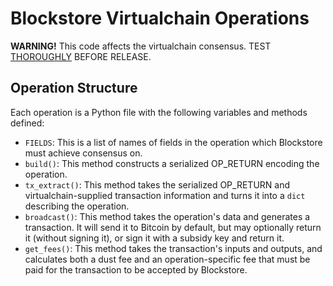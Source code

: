 Blockstore Virtualchain Operations
==================================

**WARNING!** This code affects the virtualchain consensus.  TEST [THOROUGHLY](https://github.com/blockstack/blockstore/wiki/Releases) BEFORE RELEASE.

Operation Structure
-------------------

Each operation is a Python file with the following variables and methods defined:

* `FIELDS`:  This is a list of names of fields in the operation which Blockstore must achieve consensus on.
* `build()`:  This method constructs a serialized OP_RETURN encoding the operation.
* `tx_extract()`:  This method takes the serialized OP_RETURN and virtualchain-supplied transaction information and turns it into a `dict` describing the operation.
* `broadcast()`:  This method takes the operation's data and generates a transaction.  It will send it to Bitcoin by default, but may optionally return it (without signing it), or sign it with a subsidy key and return it.
* `get_fees()`:  This method takes the transaction's inputs and outputs, and calculates both a dust fee and an operation-specific fee that must be paid for the transaction to be accepted by Blockstore.


